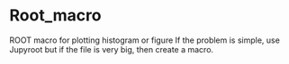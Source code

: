 # Root_macro
 ROOT macro for plotting histogram or figure
 If the problem is simple, use Jupyroot but if the file is very big,
 then create a macro.
